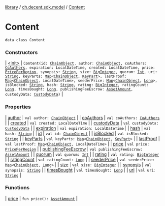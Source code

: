 [library](../../index.md) / [ch.decent.sdk.model](../index.md) / [Content](./index.md)

# Content

`data class Content`

### Constructors

| [&lt;init&gt;](-init-.md) | `Content(id: `[`ChainObject`](../-chain-object/index.md)`, author: `[`ChainObject`](../-chain-object/index.md)`, coAuthors: `[`CoAuthors`](../-co-authors/index.md)`, expiration: LocalDateTime, created: LocalDateTime, price: `[`PricePerRegion`](../-price-per-region/index.md)`, synopsis: `[`String`](https://kotlinlang.org/api/latest/jvm/stdlib/kotlin/-string/index.html)`, size: `[`BigInteger`](http://docs.oracle.com/javase/6/docs/api/java/math/BigInteger.html)`, quorum: `[`Int`](https://kotlinlang.org/api/latest/jvm/stdlib/kotlin/-int/index.html)`, uri: `[`String`](https://kotlinlang.org/api/latest/jvm/stdlib/kotlin/-string/index.html)`, keyParts: `[`Map`](https://kotlinlang.org/api/latest/jvm/stdlib/kotlin.collections/-map/index.html)`<`[`ChainObject`](../-chain-object/index.md)`, `[`KeyPart`](../-key-part/index.md)`>, lastProof: `[`Map`](https://kotlinlang.org/api/latest/jvm/stdlib/kotlin.collections/-map/index.html)`<`[`ChainObject`](../-chain-object/index.md)`, LocalDateTime>, seederPrice: `[`Map`](https://kotlinlang.org/api/latest/jvm/stdlib/kotlin.collections/-map/index.html)`<`[`ChainObject`](../-chain-object/index.md)`, `[`Long`](https://kotlinlang.org/api/latest/jvm/stdlib/kotlin/-long/index.html)`>, isBlocked: `[`String`](https://kotlinlang.org/api/latest/jvm/stdlib/kotlin/-string/index.html)`, hash: `[`String`](https://kotlinlang.org/api/latest/jvm/stdlib/kotlin/-string/index.html)`, rating: `[`BigInteger`](http://docs.oracle.com/javase/6/docs/api/java/math/BigInteger.html)`, ratingCount: `[`Long`](https://kotlinlang.org/api/latest/jvm/stdlib/kotlin/-long/index.html)`, timesBought: `[`Long`](https://kotlinlang.org/api/latest/jvm/stdlib/kotlin/-long/index.html)`, publishingFeeEscrow: `[`AssetAmount`](../-asset-amount/index.md)`, custodyData: `[`CustodyData`](../-custody-data/index.md)`)` |

### Properties

| [author](author.md) | `val author: `[`ChainObject`](../-chain-object/index.md) |
| [coAuthors](co-authors.md) | `val coAuthors: `[`CoAuthors`](../-co-authors/index.md) |
| [created](created.md) | `val created: LocalDateTime` |
| [custodyData](custody-data.md) | `val custodyData: `[`CustodyData`](../-custody-data/index.md) |
| [expiration](expiration.md) | `val expiration: LocalDateTime` |
| [hash](hash.md) | `val hash: `[`String`](https://kotlinlang.org/api/latest/jvm/stdlib/kotlin/-string/index.html) |
| [id](id.md) | `val id: `[`ChainObject`](../-chain-object/index.md) |
| [isBlocked](is-blocked.md) | `val isBlocked: `[`String`](https://kotlinlang.org/api/latest/jvm/stdlib/kotlin/-string/index.html) |
| [keyParts](key-parts.md) | `val keyParts: `[`Map`](https://kotlinlang.org/api/latest/jvm/stdlib/kotlin.collections/-map/index.html)`<`[`ChainObject`](../-chain-object/index.md)`, `[`KeyPart`](../-key-part/index.md)`>` |
| [lastProof](last-proof.md) | `val lastProof: `[`Map`](https://kotlinlang.org/api/latest/jvm/stdlib/kotlin.collections/-map/index.html)`<`[`ChainObject`](../-chain-object/index.md)`, LocalDateTime>` |
| [price](price.md) | `val price: `[`PricePerRegion`](../-price-per-region/index.md) |
| [publishingFeeEscrow](publishing-fee-escrow.md) | `val publishingFeeEscrow: `[`AssetAmount`](../-asset-amount/index.md) |
| [quorum](quorum.md) | `val quorum: `[`Int`](https://kotlinlang.org/api/latest/jvm/stdlib/kotlin/-int/index.html) |
| [rating](rating.md) | `val rating: `[`BigInteger`](http://docs.oracle.com/javase/6/docs/api/java/math/BigInteger.html) |
| [ratingCount](rating-count.md) | `val ratingCount: `[`Long`](https://kotlinlang.org/api/latest/jvm/stdlib/kotlin/-long/index.html) |
| [seederPrice](seeder-price.md) | `val seederPrice: `[`Map`](https://kotlinlang.org/api/latest/jvm/stdlib/kotlin.collections/-map/index.html)`<`[`ChainObject`](../-chain-object/index.md)`, `[`Long`](https://kotlinlang.org/api/latest/jvm/stdlib/kotlin/-long/index.html)`>` |
| [size](size.md) | `val size: `[`BigInteger`](http://docs.oracle.com/javase/6/docs/api/java/math/BigInteger.html) |
| [synopsis](synopsis.md) | `val synopsis: `[`String`](https://kotlinlang.org/api/latest/jvm/stdlib/kotlin/-string/index.html) |
| [timesBought](times-bought.md) | `val timesBought: `[`Long`](https://kotlinlang.org/api/latest/jvm/stdlib/kotlin/-long/index.html) |
| [uri](uri.md) | `val uri: `[`String`](https://kotlinlang.org/api/latest/jvm/stdlib/kotlin/-string/index.html) |

### Functions

| [price](price.md) | `fun price(): `[`AssetAmount`](../-asset-amount/index.md) |

